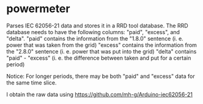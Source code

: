 # powermeter

Parses IEC 62056-21 data and stores it in a RRD tool database.
The RRD database needs to have the following columns: "paid", "excess", and "delta".
"paid" contains the information from the "1.8.0" sentence (i. e. power that was taken from the grid)
"excess" contains the information from the "2.8.0" sentence (i. e. power that was put into the grid)
"delta" contains "paid" - "excess" (i. e. the difference between taken and put for a certain period)

Notice: For longer periods, there may be both "paid" and "excess" data for the same time slice.

I obtain the raw data using https://github.com/mh-g/Arduino-iec62056-21
